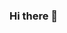 ### Hi there 👋

<!--
**carloseduardo04/carloseduardo04** is a ✨ _special_ ✨ repository because its `README.md` (this file) appears on your GitHub profile.

Here are some ideas to get you started:

- 🔭 Atualmente trabalho na Sponchiado Jardine Veiculos no Setor do Estoque
- 🌱 Focando em aprender Back-end
- 📫 Me contate por: carloseduardosr2018@gmail.com
- ⚡ Tenho uma grande força de vontade para aprender e evoluir em todos os aspectos
-->
